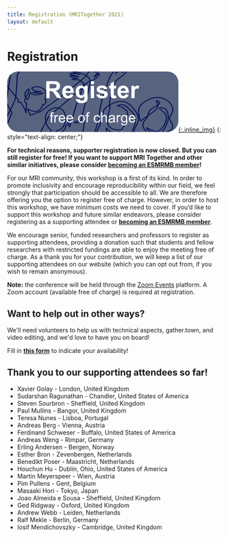 ```yaml
--- 
title: Registration (MRITogether 2021)
layout: default
--- 
```


# Registration

[![Free registration](images/register_button_free.png){:.inline_img}](https://events.zoom.us/ev/AEaNvEVYuDSSPf8Chveqs5EvDC-eWPCQxNQF-_QhyU_OAr-5Z4iywooXKyHd6k245Kd-eJM)
{: style="text-align: center;"}

**For technical reasons, supporter registration is now closed. But you can still register for free! If you want to support MRI Together and other similar initiatives, please consider [becoming an ESMRMB member](https://www.esmrmb.org/membership/#m-application)!**


For our MRI community, this workshop is a first of its kind. In order to promote inclusivity and encourage reproducibility within our field, we feel strongly that participation should be accessible to all. We are therefore offering you the option to register free of charge. However, in order to host this workshop, we have minimum costs we need to cover. If you’d like to support this workshop and future similar endeavors, please consider registering as a supporting attendee or **[becoming an ESMRMB member](https://www.esmrmb.org/membership/#m-application)**.

We encourage senior, funded researchers and professors to register as supporting attendees, providing a donation such that students and fellow researchers with restricted fundings are able to enjoy the meeting free of charge. As a thank you for your contribution, we will keep a list of our supporting attendees on our website (which you can opt out from, if you wish to remain anonymous).

**Note:** the conference will be held through the [Zoom Events](https://events.zoom.us/) platform. A Zoom account (available free of charge) is required at registration.

## Want to help out in other ways?

We'll need volunteers to help us with technical aspects, gather.town, and video editing, and we'd love to have you on board!

Fill in **[this form](https://forms.gle/Hq2WkfffK681yRBy5)** to indicate your availability!

## Thank you to our supporting attendees so far!

- Xavier Golay - London, United Kingdom
- Sudarshan Ragunathan - Chandler, United States of America
- Steven Sourbron - Sheffield, United Kingdom
- Paul Mullins - Bangor, United Kingdom
- Teresa Nunes - Lisboa, Portugal
- Andreas Berg - Vienna, Austria
- Ferdinand Schweser - Buffalo, United States of America
- Andreas Weng - Rimpar, Germany
- Erling Andersen - Bergen, Norway
- Esther Bron - Zevenbergen, Netherlands
- Benedikt Poser - Maastricht, Netherlands
- Houchun Hu - Dublin, Ohio, United States of America
- Martin Meyerspeer - Wien, Austria
- Pim Pullens - Gent, Belgium
- Masaaki Hori - Tokyo, Japan
- Joao Almeida e Sousa - Sheffield, United Kingdom
- Ged Ridgway - Oxford, United Kingdom
- Andrew Webb - Leiden, Netherlands
- Ralf Mekle - Berlin, Germany
- Iosif Mendichovszky - Cambridge, United Kingdom

